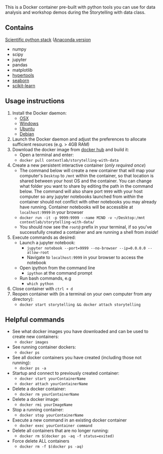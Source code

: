 This is a Docker container pre-built with python tools you can use for data analysis and workshop demos during the Storytelling with data class.

## Contains

[Scientific python stack](https://www.scipy.org/about.html) ([Anaconda version](https://www.continuum.io/what-is-anaconda)
  - numpy
  - scipy
  - jupyter
  - pandas
  - matplotlib
  - [hypertools](http://hypertools.readthedocs.io/en/latest/index.html)  
  - [seaborn](http://seaborn.pydata.org/)
  - [scikit-learn](http://scikit-learn.org/stable/index.html)

## Usage instructions  

1. Install the Docker daemon:
    - [OSX](https://docs.docker.com/docker-for-mac/install/#download-docker-for-mac)
    - [Windows](https://docs.docker.com/docker-for-windows/install/)
    - [Ubuntu](https://docs.docker.com/engine/installation/linux/docker-ce/ubuntu/)
    - [Debian](https://docs.docker.com/engine/installation/linux/docker-ce/debian/)
2. Launch the Docker daemon and adjust the preferences to allocate sufficient resources (e.g. > 4GB RAM)
3. Download the docker image from [docker hub](https://hub.docker.com/r/contextlab/storytelling-with-data/) and build it:
    - Open a terminal and enter:
    - `docker pull contextlab/storytelling-with-data`
4. Create a new persistent interactive container (*only required once*)
    - The command below will create a new container that will map your computer's `Desktop` to `/mnt` within the container, so that location is shared between your host OS and the container. You can change what folder you want to share by editing the path in the command below. The command will also share port `9999` with your host computer so any jupyter notebooks launched from *within* the container should not conflict with other notebooks you may already have running. Container notebooks will be accessible at `localhost:9999` in your browser
    - `docker run -it -p 9999:9999 --name MIND -v ~/Desktop:/mnt contextlab/storytelling-with-data/ `
    - You should now see the `root@` prefix in your terminal, if so you've successfully created a container and are running a shell from *inside*!
5. Execute commands as desired:
    - Launch a jupyter notebook:
        - `jupyter notebook --port=9999 --no-browser --ip=0.0.0.0 --allow-root`
        - Navigate to `localhost:9999` in your browser to access the notebook
    - Open ipython from the command line
        - `ipython` at the command prompt
    - Run bash commands, e.g
        - `which python`
6. Close container with `ctrl + d`
7. Reopen container with (in a terminal on your own computer from any directory):
    - `docker start storytelling && docker attach storytelling`


## Helpful commands

- See what docker images you have downloaded and can be used to create new containers:  
	+ `docker images`  
- See running container dockers:  
	+ `docker ps`  
- See all docker containers you have created (including those not running):  
	+ `docker ps -a`
- Startup and connect to previously created container:
	+ `docker start yourContainerName`
	+ `docker attach yourContainerName`
- Delete a docker container:  
	+ `docker rm yourContainerName`  
- Delete a docker image:  
	+ `docker rmi yourImageName`  
- Stop a running container:  
	+ `docker stop yourContainerName`
- Execute a new command in an existing docker container
	+ `docker exec yourContainer command`
- Delete all containers that are no longer running:
	+ `docker rm $(docker ps -aq -f status=exited)`
- Force delete ALL containers
	+ `docker rm -f $(docker ps -aq)`
